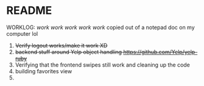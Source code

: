# README

WORKLOG:
_work work work work work_
copied out of a notepad doc on my computer lol

1. ~~Verify logout works/make it work XD~~
2. ~~backend stuff around Yelp object handling https://github.com/Yelp/yelp-ruby~~
3. Verifying that the frontend swipes still work and cleaning up the code
4. building favorites view
5. 

